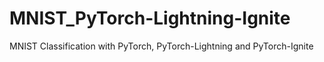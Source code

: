 # MNIST_PyTorch-Lightning-Ignite
MNIST Classification with PyTorch, PyTorch-Lightning and PyTorch-Ignite
